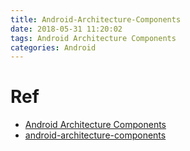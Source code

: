 ```yaml
---
title: Android-Architecture-Components
date: 2018-05-31 11:20:02
tags: Android Architecture Components
categories: Android
---
```


<!-- more -->

# Ref

* [Android Architecture Components](https://developer.android.com/jetpack/arch/)
* [android-architecture-components](https://github.com/googlesamples/android-architecture-components)